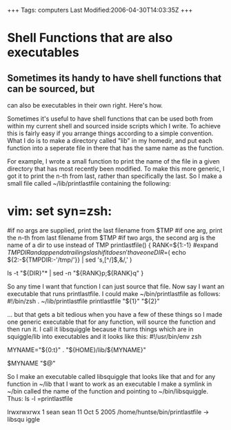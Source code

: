 +++
Tags: computers
Last Modified:2006-04-30T14:03:35Z
+++
# Shell Functions that are also executables

## Sometimes its handy to have shell functions that can be sourced, but
can also be executables in their own right. Here's how.

Sometimes it's useful to have shell functions that can be used both
from within my current shell and sourced inside scripts which I write.
To achieve this is fairly easy if you arrange things according to a
simple convention. What I do is to make a directory called "lib" in my
homedir, and put each function into a seperate file in there that has
the same name as the function.

For example, I wrote a small function to print the name of the file in
a given directory that has most recently been modified. To make this
more generic, I got it to print the n-th from last, rather than
specifically the last. So I make a small file called
~/lib/printlastfile containing the following:
# vim: set syn=zsh:

#if no args are supplied, print the last filename from $TMP
#if one arg, print the n-th from last filename from $TMP
#if two args, the second arg is the name of a dir to use instead of TMP
printlastfile()
{
RANK=${1:-1}
#expand $TMPDIR and append a trailing slash if it doesn't have one
DIR=$( echo ${2:-${TMPDIR:-'/tmp/'}} | sed 's,[^/]$,&/,' )

ls -t "${DIR}"* | sed -n "${RANK}p;${RANK}q"
}

So any time I want that function I can just source that file. Now say I
want an executable that runs printlastfile. I could make
~/bin/printlastfile as follows:
#!/bin/zsh
. ~/lib/printlastfile
printlastfile "${1}" "${2}"

... but that gets a bit tedious when you have a few of these things so
I made one generic executable that for any function, will source the
function and then run it. I call it libsquiggle because it turns things
which are in squiggle/lib into executables and it looks like this:
#!/usr/bin/env zsh

MYNAME="${0:t}"
. "${HOME}/lib/${MYNAME}"

$MYNAME "$@"

So I make an executable called libsquiggle that looks like that and for
any function in ~/lib that I want to work as an executable I make a
symlink in ~/bin called the name of the function and pointing to
~/bin/libsquiggle. Thus:
ls -l =printlastfile

lrwxrwxrwx  1 sean sean 11 Oct  5  2005 /home/huntse/bin/printlastfile -> libsqu
iggle

[1]: http://www.uncarved.com/articles/function_script
[2]: http://www.uncarved.com/
[3]: http://www.uncarved.com/articles/contact
[4]: http://www.uncarved.com/login/
[5]: http://www.uncarved.com/tags/computers
[6]: mailto:sean@uncarved.com
[7]: http://creativecommons.org/licenses/by-sa/4.0/
